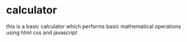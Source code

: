 # calculator
this is a basic calculator which performs basic mathematical operations using html css and javascript
